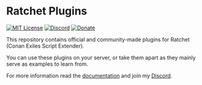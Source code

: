 # Ratchet Plugins

[![MIT License](https://img.shields.io/badge/License-MIT-0eab32.svg?labelColor=333&style=flat-square)](https://github.com/RatajVaver/ratchet-plugins/blob/main/LICENSE)
[![Discord](https://img.shields.io/discord/1197606549363896402?logo=discord&logoColor=white&label=Discord&labelColor=333&color=5865F2&style=flat-square)](https://discord.gg/3WJNxCTn8m)
[![Donate](https://img.shields.io/badge/Donate-Buy_me_a_coffee-d4532a?logo=ko-fi&labelColor=333&style=flat-square)](https://ko-fi.com/rataj)

This repository contains official and community-made plugins for Ratchet (Conan Exiles Script Extender).

You can use these plugins on your server, or take them apart as they mainly serve as examples to learn from.

For more information read the [documentation](https://ratajmods.net/ratchet/docs) and join my [Discord](https://discord.gg/3WJNxCTn8m).
